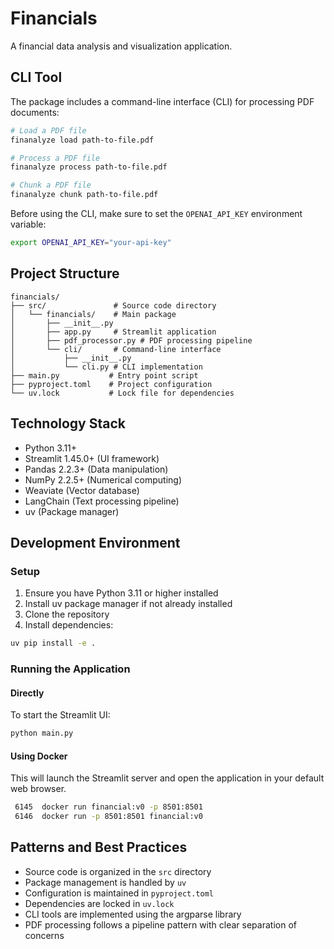 # Financials

A financial data analysis and visualization application.

## CLI Tool

The package includes a command-line interface (CLI) for processing PDF documents:

```bash
# Load a PDF file
finanalyze load path-to-file.pdf

# Process a PDF file
finanalyze process path-to-file.pdf

# Chunk a PDF file
finanalyze chunk path-to-file.pdf
```

Before using the CLI, make sure to set the `OPENAI_API_KEY` environment variable:

```bash
export OPENAI_API_KEY="your-api-key"
```

## Project Structure

```
financials/
├── src/               # Source code directory
│   └── financials/    # Main package
│       ├── __init__.py
│       ├── app.py     # Streamlit application
│       ├── pdf_processor.py # PDF processing pipeline
│       └── cli/       # Command-line interface
│           ├── __init__.py
│           └── cli.py # CLI implementation
├── main.py           # Entry point script
├── pyproject.toml    # Project configuration
└── uv.lock           # Lock file for dependencies
```

## Technology Stack

- Python 3.11+
- Streamlit 1.45.0+ (UI framework)
- Pandas 2.2.3+ (Data manipulation)
- NumPy 2.2.5+ (Numerical computing)
- Weaviate (Vector database)
- LangChain (Text processing pipeline)
- uv (Package manager)

## Development Environment

### Setup

1. Ensure you have Python 3.11 or higher installed
2. Install uv package manager if not already installed
3. Clone the repository
4. Install dependencies:

```bash
uv pip install -e .
```

### Running the Application

#### Directly
To start the Streamlit UI:

```bash
python main.py
```

#### Using Docker
This will launch the Streamlit server and open the application in your default web browser.

```bash
 6145  docker run financial:v0 -p 8501:8501
 6146  docker run -p 8501:8501 financial:v0
 ```

## Patterns and Best Practices

- Source code is organized in the `src` directory
- Package management is handled by `uv`
- Configuration is maintained in `pyproject.toml`
- Dependencies are locked in `uv.lock`
- CLI tools are implemented using the argparse library
- PDF processing follows a pipeline pattern with clear separation of concerns

